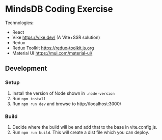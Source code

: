 # MindsDB Coding Exercise

Technologies:
* React
* Vike https://vike.dev/ (A Vite+SSR solution)
* Redux
* Redux Toolkit https://redux-toolkit.js.org
* Material UI https://mui.com/material-ui/

## Development

### Setup
1. Install the version of Node shown in `.node-version`
2. Run `npm install`
3. Run `npm run dev` and browse to http://localhost:3000/

### Build
1. Decide where the build will be and add that to the base in vite.config.js.
2. Run `npm run build`. This will create a dist file which you can deploy.

